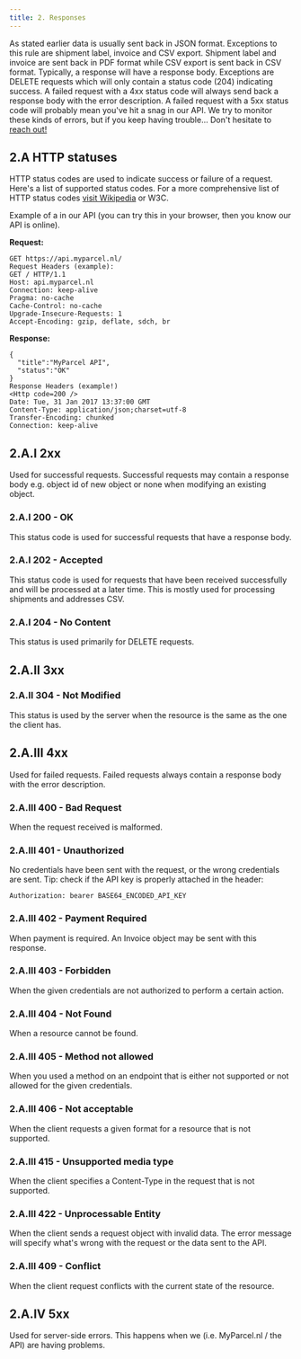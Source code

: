 ```yaml
---
title: 2. Responses
---
```


As stated earlier data is usually sent back in JSON format. Exceptions to this
rule are shipment label, invoice and CSV export. Shipment label and invoice are
sent back in PDF format while CSV export is sent back in CSV format. Typically,
a response will have a response body. Exceptions are DELETE requests which will
only contain a status code (204) indicating success. A failed request with a 4xx
status code will always send back a response body with the error description. A
failed request with a 5xx status code will probably mean you've hit a snag in
our API. We try to monitor these kinds of errors, but if you keep having
trouble... Don't hesitate to [reach out!](https://www.myparcel.nl/contact)

## 2.A HTTP statuses

HTTP status codes are used to indicate success or failure of a request. Here's a
list of supported status codes. For a more comprehensive list of HTTP status
codes [visit Wikipedia](https://en.wikipedia.org/wiki/List_of_HTTP_status_codes)
or W3C.

Example of a <Http code=200 /> in our API (you can try this in your browser,
then you know our API is online).

**Request:**

```
GET https://api.myparcel.nl/
Request Headers (example):
GET / HTTP/1.1
Host: api.myparcel.nl
Connection: keep-alive
Pragma: no-cache
Cache-Control: no-cache
Upgrade-Insecure-Requests: 1
Accept-Encoding: gzip, deflate, sdch, br
```

**Response:**

```
{
  "title":"MyParcel API",
  "status":"OK"
}
Response Headers (example!)
<Http code=200 />
Date: Tue, 31 Jan 2017 13:37:00 GMT
Content-Type: application/json;charset=utf-8
Transfer-Encoding: chunked
Connection: keep-alive
```

## 2.A.I 2xx

Used for successful requests. Successful requests may contain a response body
e.g. object id of new object or none when modifying an existing object.

### 2.A.I 200 - OK

This status code is used for successful requests that have a response body.

### 2.A.I 202 - Accepted

This status code is used for requests that have been received successfully and
will be processed at a later time. This is mostly used for processing shipments
and addresses CSV.

### 2.A.I 204 - No Content

This status is used primarily for DELETE requests.

## 2.A.II 3xx

### 2.A.II 304 - Not Modified

This status is used by the server when the resource is the same as the one the
client has.

## 2.A.III 4xx

Used for failed requests. Failed requests always contain a response body with
the error description.

### 2.A.III 400 - Bad Request

When the request received is malformed.

### 2.A.III 401 - Unauthorized

No credentials have been sent with the request, or the wrong credentials are
sent. Tip: check if the API key is properly attached in the header:

```
Authorization: bearer BASE64_ENCODED_API_KEY
```

### 2.A.III 402 - Payment Required

When payment is required. An Invoice object may be sent with this response.

### 2.A.III 403 - Forbidden

When the given credentials are not authorized to perform a certain action.

### 2.A.III 404 - Not Found

When a resource cannot be found.

### 2.A.III 405 - Method not allowed

When you used a method on an endpoint that is either not supported or not
allowed for the given credentials.

### 2.A.III 406 - Not acceptable

When the client requests a given format for a resource that is not supported.

### 2.A.III 415 - Unsupported media type

When the client specifies a Content-Type in the request that is not supported.

### 2.A.III 422 - Unprocessable Entity

When the client sends a request object with invalid data. The error message will
specify what's wrong with the request or the data sent to the API.

### 2.A.III 409 - Conflict

When the client request conflicts with the current state of the resource.

## 2.A.IV 5xx

Used for server-side errors. This happens when we (i.e. MyParcel.nl / the API)
are having problems.
